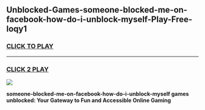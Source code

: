 
## Unblocked-Games-someone-blocked-me-on-facebook-how-do-i-unblock-myself-Play-Free-loqy1
<h3>
<a href="https://premium76.site?title=someone-blocked-me-on-facebook-how-do-i-unblock-myself&ref=18A1">CLICK TO PLAY</a></h3>
<hr>

<h3>
<a href="https://premium76.site?title=someone-blocked-me-on-facebook-how-do-i-unblock-myself&ref=18A1">CLICK 2 PLAY</a>
  
</h3>

<a href="https://premium76.site?title=someone-blocked-me-on-facebook-how-do-i-unblock-myself&ref=18A1"><img src="https://clearcache.store/games.png"></a>


**someone-blocked-me-on-facebook-how-do-i-unblock-myself games unblocked: Your Gateway to Fun and Accessible Online Gaming**
